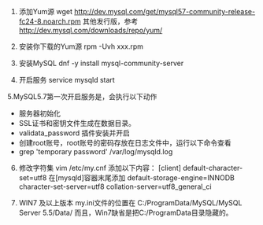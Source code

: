 1. 添加Yum源
wget http://dev.mysql.com/get/mysql57-community-release-fc24-8.noarch.rpm
其他发行版，参考 http://dev.mysql.com/downloads/repo/yum/

2. 安装你下载的Yum源
rpm -Uvh xxx.rpm

3. 安装MySQL
dnf -y install mysql-community-server

4. 开启服务
service mysqld start

5.MySQL5.7第一次开启服务是，会执行以下动作

* 服务器初始化
* SSL证书和密钥文件生成在数据目录。
* validata_password 插件安装并开启
* 创建root账号，root账号的密码存放在日志文件中，运行以下命令查看
* grep 'temporary password' /var/log/mysqld.log


6. 修改字符集
vim /etc/my.cnf
添加以下内容：
[client]
default-character-set=utf8
在[mysqld]容器末尾添加
default-storage-engine=INNODB
character-set-server=utf8
collation-server=utf8_general_ci

7. WIN7 及以上版本 my.ini文件的位置在 
C:/ProgramData/MySQL/MySQL Server 5.5/Data/
而且，Win7缺省是把C:/ProgramData目录隐藏的。
